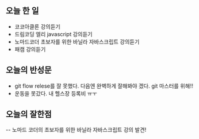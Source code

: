## 오늘 한 일
- 코코아클론 강의듣기
- 드림코딩 엘리 javascript 강의듣기
- 노마드코더 초보자를 위한 바닐라 자바스크립트 강의듣기
- 패캠 강의듣기

## 오늘의 반성문
- git flow relese를 잘 못했다. 다음엔 완벽하게 잘해봐야 겠다. git 마스터를 위해!!
- 운동을 못갔다. 내 헬스장 등록비 ㅠㅜ

## 오늘의 잘한점
-- 노마드 코더의 초보자를 위한 바닐라 자바스크립트 강의 발견!
